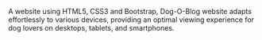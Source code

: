 A website using HTML5, CSS3 and Bootstrap, Dog-O-Blog website adapts effortlessly to various devices, providing an optimal viewing experience for dog lovers on desktops, tablets, and smartphones.
